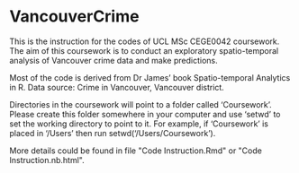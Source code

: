 # VancouverCrime
This is the instruction for the codes of UCL MSc CEGE0042 coursework. The aim of this coursework is to conduct an exploratory spatio-temporal analysis of Vancouver crime data and make predictions.

Most of the code is derived from Dr James’ book Spatio-temporal Analytics in R.
Data source: Crime in Vancouver, Vancouver district.

Directories in the coursework will point to a folder called ‘Coursework’. Please create this folder somewhere in your computer and use ‘setwd’ to set the working directory to point to it. For example, if ‘Coursework’ is placed in ‘/Users’ then run setwd(‘/Users/Coursework’).

More details could be found in file "Code Instruction.Rmd" or "Code Instruction.nb.html".